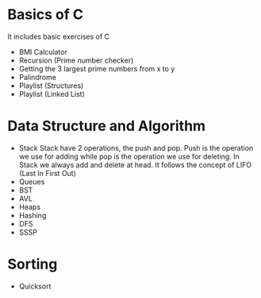 # Basics of C
It includes basic exercises of C
- BMI Calculator
- Recursion (Prime number checker)
- Getting the 3 largest prime numbers from x to y
- Palindrome 
- Playlist (Structures)
- Playlist (Linked List)

# Data Structure and Algorithm

- Stack
    Stack have 2 operations, the push and pop. Push is the operation we use for adding while pop is the operation we use for deleting. In Stack we always add and delete at head. It follows the concept of LIFO (Last In First Out)
- Queues
- BST
- AVL
- Heaps
- Hashing
- DFS
- SSSP

# Sorting
- Quicksort